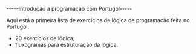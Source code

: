 -----Introdução à programação com Portugol-----

Aqui está a primeira lista de exercícios de lógica de programação feita no Portugol.
- 20 exercícios de lógica;
- fluxogramas para estruturação da lógica.
